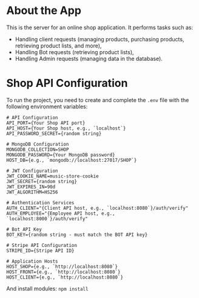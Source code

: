 # About the App

This is the server for an online shop application. It performs tasks such as:
- Handling client requests (managing products, purchasing products, retrieving product lists, and more),
- Handling Bot requests (retrieving product lists),
- Handling Admin requests (managing data in the database).

# Shop API Configuration

To run the project, you need to create and complete the `.env` file with the following environment variables:

```env
# API Configuration
API_PORT={Your Shop API port}
API_HOST={Your Shop host, e.g., `localhost`}
API_PASSWORD_SECRET={random string}

# MongoDB Configuration
MONGODB_COLLECTION=SHOP
MONGODB_PASSWORD={Your MongoDB password}
HOST_DB={e.g., `mongodb://localhost:27017/SHOP`}

# JWT Configuration
JWT_COOKIE_NAME=music-store-cookie
JWT_SECRET={random string}
JWT_EXPIRES_IN=90d
JWT_ALGORITHM=HS256

# Authentication Services
AUTH_CLIENT="{Client API host, e.g., `localhost:8080`}/auth/verify"
AUTH_EMPLOYEE="{Employee API host, e.g., `localhost:8000`}/auth/verify"

# Bot API Key
BOT_KEY={random string - must match the BOT API key}

# Stripe API Configuration
STRIPE_ID={Stripe API ID}

# Application Hosts
HOST_SHOP={e.g., `http://localhost:8080`}
HOST_FRONT={e.g., `http://localhost:8080`}
HOST_CLIENT={e.g., `http://localhost:8080`}
```

And install modules: `npm install`

